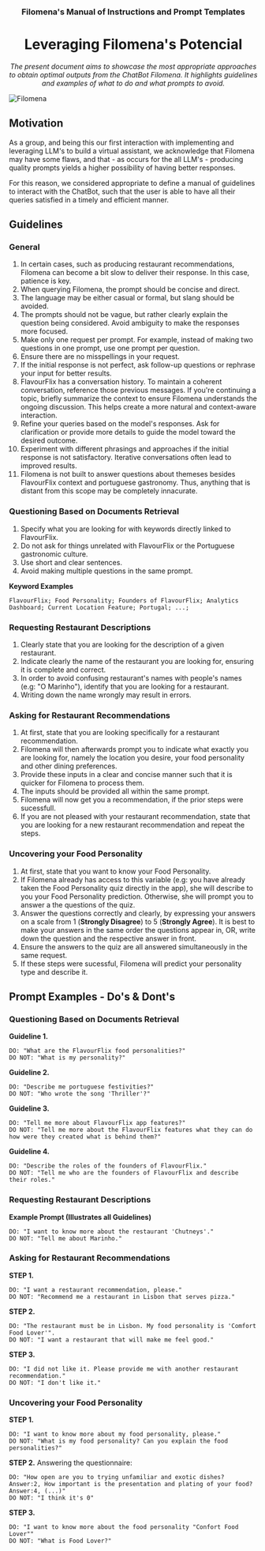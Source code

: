 <div align="center">
  <h3>Filomena's Manual of Instructions and Prompt Templates</h3>
  <h1> Leveraging Filomena's Potencial</h1>
  
<p><em> The present document aims to showcase the most appropriate approaches to obtain optimal outputs from the ChatBot Filomena. It highlights guidelines and examples of what to do and what prompts to avoid. </em></p>


</div>



![Filomena](https://cdn.discordapp.com/attachments/1150843302644547768/1190661589347602492/1000_F_378272550_xN8H7ZVudgCYWzfuZxRxVS5uFKjzsoMg.jpg?ex=65a29d04&is=65902804&hm=4a84c24f579a1d8ac5493b28f47b50c1dc7aaabc2832cb090bd7e4e95b2ab786&)

## Motivation

As a group, and being this our first interaction with implementing and leveraging LLM's to build a virtual assistant, we acknowledge that Filomena may have some flaws, and that - as occurs for the all LLM's - producing quality prompts yields a higher possibility of having better responses.

For this reason, we considered appropriate to define a manual of guidelines to interact with the ChatBot, such that the user is able to have all their queries satisfied in a timely and efficient manner.


## Guidelines

### General


1.  In certain cases, such as producing restaurant recommendations, Filomena can become a bit slow to deliver their response. In this case, patience is key.
2.  When querying Filomena, the prompt should be concise and direct.
3. The language may be either casual or formal, but slang should be avoided.
4.  The prompts should not be vague, but rather clearly explain the question being considered. Avoid ambiguity to make the responses more focused.
5.  Make only one request per prompt. For example, instead of making two questions in one prompt, use one prompt per question. 
6.  Ensure there are no misspellings in your request.
7.  If the initial response is not perfect, ask follow-up questions or rephrase your input for better results.
8.  FlavourFlix has a conversation history. To maintain a coherent conversation, reference those previous messages. If you're continuing a topic, briefly summarize the context to ensure Filomena understands the ongoing discussion. This helps create a more natural and context-aware interaction.
9.  Refine your queries based on the model's responses. Ask for clarification or provide more details to guide the model toward the desired outcome.
10.  Experiment with different phrasings and approaches if the initial response is not satisfactory. Iterative conversations often lead to improved results.
11.  Filomena is not built to answer questions about themeses besides FlavourFlix context and portuguese gastronomy. Thus, anything that is distant from this scope may be completely innacurate.


### Questioning Based on Documents Retrieval

1. Specify what you are looking for with keywords directly linked to FlavourFlix.
2. Do not ask for things unrelated with FlavourFlix or the Portuguese gastronomic culture.
3. Use short and clear sentences.
4. Avoid making multiple questions in the same prompt.

__Keyword Examples__

``` 
FlavourFlix; Food Personality; Founders of FlavourFlix; Analytics Dashboard; Current Location Feature; Portugal; ...;
````

### Requesting Restaurant Descriptions

1. Clearly state that you are looking for the description of a given restaurant.
2. Indicate clearly the name of the restaurant you are looking for, ensuring it is complete and correct.
3. In order to avoid confusing restaurant's names with people's names (e.g: "O Marinho"), identify that you are looking for a restaurant.
4. Writing down the name wrongly may result in errors. 

### Asking for Restaurant Recommendations

1. At first, state that you are looking specifically for a restaurant recommendation.
2. Filomena will then afterwards prompt you to indicate what exactly you are looking for, namely the location you desire, your food personality and other dining preferences.
3. Provide these inputs in a clear and concise manner such that it is quicker for Filomena to process them. 
4. The inputs should be provided all within the same prompt.
5. Filomena will now get you a recommendation, if the prior steps were sucessfull.
6. If you are not pleased with your restaurant recommendation, state that you are looking for a new restaurant recommendation and repeat the steps.

### Uncovering your Food Personality

1. At first, state that you want to know your Food Personality.
2. If Filomena already has access to this variable (e.g: you have already taken the Food Personality quiz directly in the app), she will describe to you your Food Personality prediction. Otherwise, she will prompt you to answer a the questions of the quiz.
3. Answer the questions correctly and clearly, by expressing your answers on a scale from 1 (**Strongly Disagree**) to 5 (**Strongly Agree**). It is best to make your answers in the same order the questions appear in, OR, write down the question and the respective answer in front.
4. Ensure the answers to the quiz are all answered simultaneously in the same request.
5. If these steps were sucessful, Filomena will predict your personality type and describe it.

   
## Prompt Examples - Do's & Dont's

### Questioning Based on Documents Retrieval
__Guideline 1.__

```
DO: "What are the FlavourFlix food personalities?"
DO NOT: "What is my personality?"
```

__Guideline 2.__
```
DO: "Describe me portuguese festivities?"
DO NOT: "Who wrote the song 'Thriller'?"
```

__Guideline 3.__
```
DO: "Tell me more about FlavourFlix app features?"
DO NOT: "Tell me more about the FlavourFlix features what they can do how were they created what is behind them?"
```

__Guideline 4.__ 
```
DO: "Describe the roles of the founders of FlavourFlix."
DO NOT: "Tell me who are the founders of FlavourFlix and describe their roles."
```

### Requesting Restaurant Descriptions

__Example Prompt (Illustrates all Guidelines)__
```
DO: "I want to know more about the restaurant 'Chutneys'."
DO NOT: "Tell me about Marinho."
```

### Asking for Restaurant Recommendations

__STEP 1.__
```
DO: "I want a restaurant recommendation, please."
DO NOT: "Recommend me a restaurant in Lisbon that serves pizza."
```

__STEP 2.__
```
DO: "The restaurant must be in Lisbon. My food personality is 'Comfort Food Lover'".
DO NOT: "I want a restaurant that will make me feel good."
```

__STEP 3.__
```
DO: "I did not like it. Please provide me with another restaurant recommendation."
DO NOT: "I don't like it."
```
### Uncovering your Food Personality

__STEP 1.__
```
DO: "I want to know more about my food personality, please."
DO NOT: "What is my food personality? Can you explain the food personalities?"
```

__STEP 2.__
Answering the questionnaire:
```
DO: "How open are you to trying unfamiliar and exotic dishes? Answer:2, How important is the presentation and plating of your food? Answer:4, (...)"
DO NOT: "I think it's 0"
```

__STEP 3.__
```
DO: "I want to know more about the food personality "Confort Food Lover""
DO NOT: "What is Food Lover?"
```

